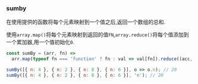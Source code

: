 ### sumby

在使用提供的函数将每个元素映射到一个值之后,返回一个数组的总和. 

使用`array.map()`将每个元素映射到返回的值`FN`,`array.reduce()`将每个值添加到一个累加器,用一个值初始化`0`. 

```js
const sumBy = (arr, fn) =>
  arr.map(typeof fn === 'function' ? fn : val => val[fn]).reduce((acc, val) => acc + val, 0);
```

```js
sumBy([{ n: 4 }, { n: 2 }, { n: 8 }, { n: 6 }], o => o.n); // 20
sumBy([{ n: 4 }, { n: 2 }, { n: 8 }, { n: 6 }], 'n'); // 20
```